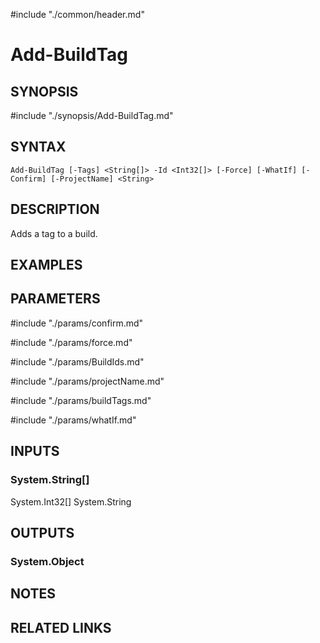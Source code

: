 #include "./common/header.md"

# Add-BuildTag

## SYNOPSIS
#include "./synopsis/Add-BuildTag.md"

## SYNTAX

```
Add-BuildTag [-Tags] <String[]> -Id <Int32[]> [-Force] [-WhatIf] [-Confirm] [-ProjectName] <String>
```

## DESCRIPTION
Adds a tag to a build.

## EXAMPLES

## PARAMETERS

#include "./params/confirm.md"

#include "./params/force.md"

#include "./params/BuildIds.md"

#include "./params/projectName.md"

#include "./params/buildTags.md"

#include "./params/whatIf.md"

## INPUTS

### System.String[]
System.Int32[]
System.String


## OUTPUTS

### System.Object

## NOTES

## RELATED LINKS